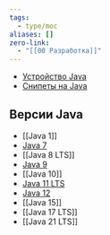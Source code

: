 ```yaml
---
tags:
  - type/moc
aliases: []
zero-link:
  - "[[00 Разработка]]"
---
```

- [Устройство Java](Устройство%20Java.md)
- [Снипеты на Java](Снипеты%20на%20Java.md)


## Версии Java
- [[Java 1]]
- [Java 7](Java%207.md)
- [[Java 8 LTS]]
- [Java 9](Java%209.md)
- [[Java 10]]
- [Java 11 LTS](Java%2011%20LTS.md)
- [Java 12](Java%2012.md)
- [[Java 15]]
- [[Java 17 LTS]]
- [[Java 21 LTS]]